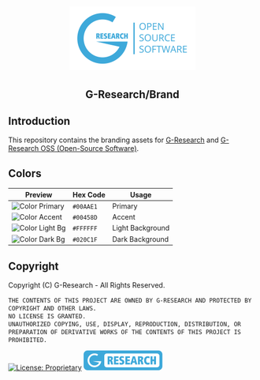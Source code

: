 <h1 align="center">
    <a href="https://github.com/G-Research">
        <img src="https://raw.githubusercontent.com/naskio/g-research-branding/main/logo/G-Research OSS/logo.svg" height="128px" alt="G-Research">
    </a>
</h1>
<h2 align="center">G-Research/Brand</h2>

## Introduction

This repository contains the branding assets for [G-Research](https://www.gresearch.com/)
and [G-Research OSS (Open-Source Software)](https://opensource.gresearch.com/).

## Colors

| Preview                                                                                                          | Hex Code  | Usage            |
|------------------------------------------------------------------------------------------------------------------|-----------|------------------|
| ![Color Primary](https://img.shields.io/badge/%7F%20%20%20%20%20%20%20%20%20%20%20%20%20%20%20%20%20%7F-00AAE1)  | `#00AAE1` | Primary          |
| ![Color Accent](https://img.shields.io/badge/%7F%20%20%20%20%20%20%20%20%20%20%20%20%20%20%20%20%20%7F-00458D)   | `#00458D` | Accent           |
| ![Color Light Bg](https://img.shields.io/badge/%7F%20%20%20%20%20%20%20%20%20%20%20%20%20%20%20%20%20%7F-FFFFFF) | `#FFFFFF` | Light Background |
| ![Color Dark Bg](https://img.shields.io/badge/%7F%20%20%20%20%20%20%20%20%20%20%20%20%20%20%20%20%20%7F-020C1F)  | `#020C1F` | Dark Background  |


## Copyright

Copyright (C) G-Research - All Rights Reserved.

```text
THE CONTENTS OF THIS PROJECT ARE OWNED BY G-RESEARCH AND PROTECTED BY COPYRIGHT AND OTHER LAWS.
NO LICENSE IS GRANTED.  
UNAUTHORIZED COPYING, USE, DISPLAY, REPRODUCTION, DISTRIBUTION, OR PREPARATION OF DERIVATIVE WORKS OF THE CONTENTS OF THIS PROJECT IS PROHIBITED.
```

[![License: Proprietary](https://img.shields.io/badge/License-Proprietary-red.svg)](./NOTICE)
[![Logo: G-Research](./badge/badge.svg)](https://github.com/G-Research)
